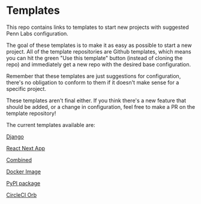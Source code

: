 # Templates

This repo contains links to templates to start new projects with suggested Penn Labs configuration.

The goal of these templates is to make it as easy as possible to start a new project. All of the template repositories are Github templates, which means you can hit the green "Use this template" button (instead of cloning the repo) and immediately get a new repo with the desired base configuration.

Remember that these templates are just suggestions for configuration, there's no obligation to conform to them if it doesn't make sense for a specific project.

These templates aren't final either. If you think there's a new feature that should be added, or a change in configuration, feel free to make a PR on the template repository!

The current templates available are:

[Django](https://github.com/pennlabs/template-django/)

[React Next App](https://github.com/pennlabs/template-react-next/)

[Combined](https://github.com/pennlabs/template-django-react/)

[Docker Image](https://github.com/pennlabs/template-docker/)

[PyPI package](https://github.com/pennlabs/template-pypi/)

[CircleCI Orb](https://github.com/pennlabs/template-orb/)
